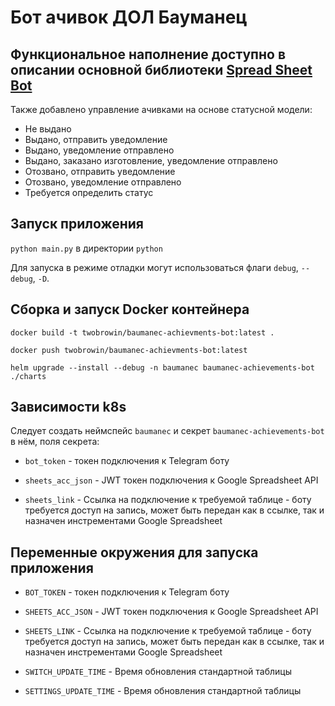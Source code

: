 # Бот ачивок ДОЛ Бауманец

## Функциональное наполнение доступно в описании основной библиотеки [Spread Sheet Bot](https://github.com/twobrowin-study/spreadsheetbot-lib)

Также добавлено управление ачивками на основе статусной модели:

* Не выдано
* Выдано, отправить уведомление
* Выдано, уведомление отправлено
* Выдано, заказано изготовление, уведомление отправлено
* Отозвано, отправить уведомление
* Отозвано, уведомление отправлено
* Требуется определить статус

## Запуск приложения

`python main.py` в директории `python`

Для запуска в режиме отладки могут использоваться флаги `debug`, `--debug`, `-D`.

## Сборка и запуск Docker контейнера

`docker build -t twobrowin/baumanec-achievments-bot:latest .`

`docker push twobrowin/baumanec-achievments-bot:latest`

`helm upgrade --install --debug -n baumanec baumanec-achievements-bot ./charts`

## Зависимости k8s

Следует создать неймспейс `baumanec` и секрет `baumanec-achievements-bot` в нём, поля секрета:

* `bot_token` - токен подключения к Telegram боту

* `sheets_acc_json` - JWT токен подключения к Google Spreadsheet API

* `sheets_link` - Ссылка на подключение к требуемой таблице - боту требуется доступ на запись, может быть передан как в ссылке, так и назначен инстрементами Google Spreadsheet

## Переменные окружения для запуска приложения

* `BOT_TOKEN` - токен подключения к Telegram боту

* `SHEETS_ACC_JSON` - JWT токен подключения к Google Spreadsheet API

* `SHEETS_LINK` - Ссылка на подключение к требуемой таблице - боту требуется доступ на запись, может быть передан как в ссылке, так и назначен инстрементами Google Spreadsheet

* `SWITCH_UPDATE_TIME` - Время обновления стандартной таблицы 

* `SETTINGS_UPDATE_TIME` - Время обновления стандартной таблицы 